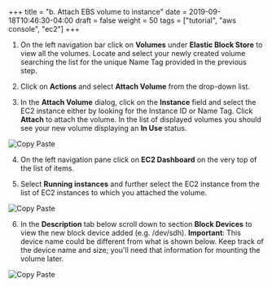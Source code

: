 +++
title = "b. Attach EBS volume to instance"
date = 2019-09-18T10:46:30-04:00
draft = false
weight = 50
tags = ["tutorial", "aws console", "ec2"]
+++

1.	On the left navigation bar click on **Volumes** under **Elastic Block Store** to view all the volumes. Locate and select your newly created volume searching the list for the unique Name Tag provided in the previous step.

2.	Click on **Actions** and select **Attach Volume** from the drop-down list.

3.	In the **Attach Volume** dialog, click on the **Instance** field and select the EC2 instance either by looking for the Instance ID or Name Tag. Click **Attach** to attach the volume. In the list of displayed volumes you should see your new volume displaying an  **In Use** status.

![Copy Paste](/images/hpc-aws-parallelcluster-workshop/EC2AttachVolume.png)

4.	On the left navigation pane click on  **EC2 Dashboard** on the very top of the list of items. 

5.	Select **Running instances** and further select the EC2 instance from the list of EC2 instances to which you attached the volume.

![Copy Paste](/images/hpc-aws-parallelcluster-workshop/EC2RunningInstances.png)
 

6.	In the **Description** tab below scroll down to section **Block Devices** to view the new block device added (e.g. /dev/sdh). **Important**: This device name could be different from what is shown below. Keep track of the device name and size; you'll need that information for mounting the volume later. 

![Copy Paste](/images/hpc-aws-parallelcluster-workshop/Ec2AttachedVolume.png)

